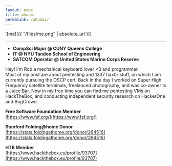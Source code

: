 ```yaml
---
layout: page
title: whoami
permalink: /whoami/
---
```


![me]({{ "/files/me.png" | absolute_url }})<br/>

---


* **CompSci Major @ CUNY Queens College**
* **IT @ NYU Tandon School of Engineering** 
* **SATCOM Operator @ United States Marine Corps Reserve**

Hey! I'm Rob a mechanical keyboard lover <3 and programmer.<br/>
Most of my post are about pentesting and 1337 hax0r stuff, on which I am currently pursuing the OSCP cert.
Back in the day I worked on Super High Frequency satellite terminals, freelanced photography, and was co-owner to a Juice Bar.
Now in my free time you can find me pentesting VMs on HackTheBox, and conducting independent security research on HackerOne and BugCrowd.



**Free Software Foundation Member**<br/>
[https://www.fsf.org/](https://www.fsf.org/)<br/>

**Stanford Folding@home Donor**<br/>
[https://stats.foldingathome.org/donor/264516](https://stats.foldingathome.org/donor/264516)<br/>

**HTB Member**<br/>
[https://www.hackthebox.eu/profile/93707](https://www.hackthebox.eu/profile/93707)<br/>
 <script src="https://www.hackthebox.eu/badge/93707"></script>